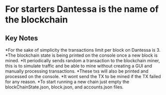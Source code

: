 # For starters Dantessa is the name of the blockchain

## Key Notes
*For the sake of simplicity the transactions limit per block on Dantessa is 3.
*The blockchain state is being printed on the console once a new block is mined.
*It periodically sends random a transaction to the blockchain miner, this is to simulate traffic and be able to mine without creating a GUI and manually processing transactions. *These txs will also be printed and processed on the console.
*It wont send the TX to be mined if the TX failed for any reason.
*To start running a new chain just empty the blockChainState.json, block.json, and accounts.json files.

